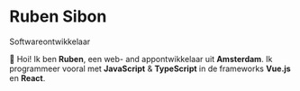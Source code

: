 # Ruben Sibon

<div class="mt-2 mb-4 text-2xl font-semibold sm:mb-6">
  Softwareontwikkelaar
</div>

👋 Hoi! Ik ben <strong>Ruben</strong>, een web- and appontwikkelaar uit <strong>Amsterdam</strong>. Ik programmeer vooral met <strong class="text-[#f7df1e]">JavaScript</strong> &amp; <strong class="text-[#007acc]">TypeScript</strong> in de frameworks <strong class="text-[#41b883]">Vue.js</strong> en <strong class="text-[#61dbfb]">React</strong>.
